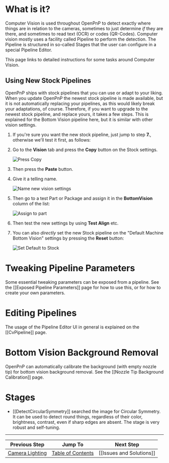 # What is it?

Computer Vision is used throughout OpenPnP to detect exactly where things are in relation to the cameras, sometimes to just determine _if_ they are there, and sometimes to read text (OCR) or codes (QR-Codes). Computer vision mostly uses a facility called Pipeline to perform the detection. The Pipeline is structured in so-called Stages that the user can configure in a special Pipeline Editor. 

This page links to detailed instructions for some tasks around Computer Vision. 

## Using New Stock Pipelines

OpenPnP ships with stock pipelines that you can use or adapt to your liking. When you update OpenPnP the newest stock pipeline is made available, but it is not automatically replacing your pipelines, as this would likely break your adaptations, of course. Therefore, if you want to upgrade to the newest stock pipeline, and replace yours, it takes a few steps. This is explained for the Bottom Vision pipeline here, but it is similar with other vision settings. 

1. If you're sure you want the new stock pipeline, just jump to step **7.**, otherwise we'll test it first, as follows:
1. Go to the **Vision** tab and press the **Copy** button on the Stock settings.
  
   ![Press Copy](https://user-images.githubusercontent.com/9963310/155680959-790b3784-137a-4f60-bb10-b89668c0ae81.png)

1. Then press the **Paste** button.
1. Give it a telling name.
   
   ![Name new vision settings](https://user-images.githubusercontent.com/9963310/155681016-e6d26551-8807-42fc-b6ab-7701b6cefb93.png)

1. Then go to a test Part or Package and assign it in the **BottomVision** column of the list:

   ![Assign to part](https://user-images.githubusercontent.com/9963310/155681065-aaf69d58-5d74-40d5-a6f6-b244b414116f.png)

1. Then test the new settings by using **Test Align** etc. 
1. You can also _directly_ set the new Stock pipeline on the "Default Machine Bottom Vision" settings by pressing the **Reset** button:

   ![Set Default to Stock](https://user-images.githubusercontent.com/9963310/155681138-2087b511-46fa-48c6-9fe3-61ba0be88aa4.png)
    


# Tweaking Pipeline Parameters

Some essential tweaking parameters can be exposed from a pipeline. See the [[Exposed Pipeline Parameters]] page for how to use this, or for how to create your own parameters. 

# Editing Pipelines

The usage of the Pipeline Editor UI in general is explained on the [[CvPipeline]] page.

# Bottom Vision Background Removal

OpenPnP can automatically calibrate the background (with empty nozzle tip) for bottom vision background removal. See the [[Nozzle Tip Background Calibration]] page.

# Stages

* [[DetectCircularSymmetry]] searched the image for Circular Symmetry. It can be used to detect round things, regardless of their color, brightness, contrast, even if sharp edges are absent. The stage is very robust and self-tuning. 



___


| Previous Step                 | Jump To                 | Next Step                                   |
| ----------------------------- | ----------------------- | ------------------------------------------- |
| [Camera Lighting](https://github.com/openpnp/openpnp/wiki/Setup-and-Calibration%3A-Camera-Lighting) | [Table of Contents](https://github.com/openpnp/openpnp/wiki/Setup-and-Calibration) | [[Issues and Solutions]] |